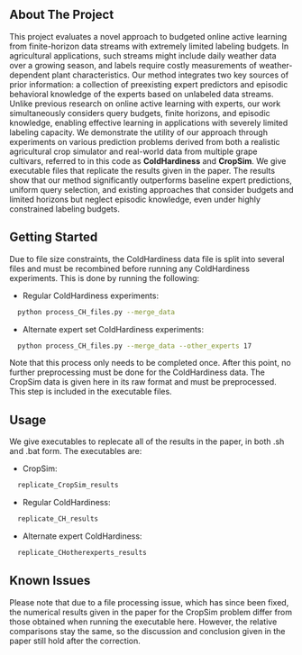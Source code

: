 <!-- ABOUT THE PROJECT -->
## About The Project

This project evaluates a novel approach to budgeted online active learning from finite-horizon data streams with extremely limited labeling budgets. In agricultural applications, such streams might include daily weather data over a growing season, and labels require costly measurements of weather-dependent plant characteristics. Our method integrates two key sources of prior information: a collection of preexisting expert predictors and episodic behavioral knowledge of the experts based on unlabeled data streams. Unlike previous research on online active learning with experts, our work simultaneously considers query budgets, finite horizons, and episodic knowledge, enabling effective learning in applications with severely limited labeling capacity. We demonstrate the utility of our approach through experiments on various prediction problems derived from both a realistic agricultural crop simulator and real-world data from multiple grape cultivars, referred to in this code as **ColdHardiness** and **CropSim**. We give executable files that replicate the results given in the paper. The results show that our method significantly outperforms baseline expert predictions, uniform query selection, and existing approaches that consider budgets and limited horizons but neglect episodic knowledge, even under highly constrained labeling budgets.

<!-- GETTING STARTED -->
## Getting Started

Due to file size constraints, the ColdHardiness data file is split into several files and must be recombined before running any ColdHardiness experiments. This is done by running the following:
* Regular ColdHardiness experiments:
```sh
  python process_CH_files.py --merge_data 
  ```
* Alternate expert set ColdHardiness experiments:
```sh
  python process_CH_files.py --merge_data --other_experts 17
  ```
Note that this process only needs to be completed once. After this point, no further preprocessing must be done for the ColdHardiness data. The CropSim data is given here in its raw format and must be preprocessed. This step is included in the executable files.

<!-- USAGE EXAMPLES -->
## Usage

We give executables to replecate all of the results in the paper, in both .sh and .bat form. The executables are:
* CropSim:
```sh
  replicate_CropSim_results
  ```
* Regular ColdHardiness:
```sh
  replicate_CH_results
  ```
* Alternate expert ColdHardiness:
```sh
  replicate_CHotherexperts_results
  ```

<!-- BUGS -->
## Known Issues

Please note that due to a file processing issue, which has since been fixed, the numerical results given in the paper for the CropSim problem differ from those obtained when running the executable here. However, the relative comparisons stay the same, so the discussion and conclusion given in the paper still hold after the correction.











